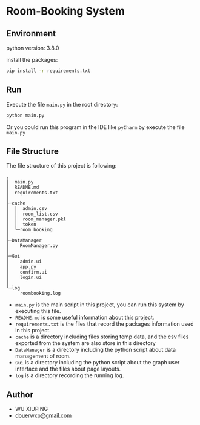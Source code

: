 # Room-Booking System

## Environment

python version: 3.8.0

install the packages:
```bash
pip install -r requirements.txt
```

## Run

Execute the file `main.py` in the root directory:

```bash
python main.py
```

Or you could run this program in the IDE like `pyCharm` by execute the file `main.py`



## File Structure

The file structure of this project is following: 

```
.
│  main.py
│  README.md
│  requirements.txt
│  
├─cache
│  │  admin.csv
│  │  room_list.csv
│  │  room_manager.pkl
│  │  token
│  └─room_booking
│
├─DataManager
│    RoomManager.py
│          
├─Gui
│    admin.ui
│    app.py
│    confirm.ui
│    login.ui
│          
└─log
     roombooking.log
```

- `main.py` is the main script in this project, you can run this system by executing this file.
- `README.md` is some useful information about this project.
- `requirements.txt` is the files that record the packages information used in this project.
- `cache` is a directory including files storing temp data, and the csv files exported from the system are also store in this directory
- `DataManager` is a directory including the python script about data management of room.
- `Gui` is a directory including the python script about the graph user interface and the files about page layouts.
- `log` is a directory recording the running log. 

## Author

- WU XIUPING
- douerwxp@gmail.com